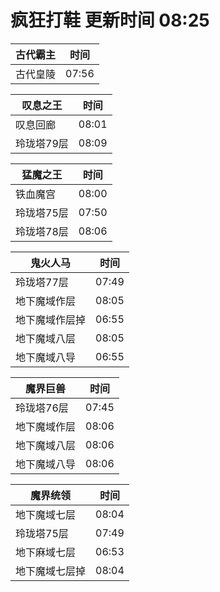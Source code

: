 # 疯狂打鞋 更新时间 08:25

| 古代霸主   | 时间    |
|--------|-------|
| 古代皇陵 | 07:56 |

| 叹息之王   | 时间    |
|--------|-------|
| 叹息回廊 | 08:01 |
| 玲珑塔79层 | 08:09 |

| 猛魔之王   | 时间    |
|--------|-------|
| 铁血魔宫 | 08:00 |
| 玲珑塔75层 | 07:50 |
| 玲珑塔78层 | 08:06 |

| 鬼火人马   | 时间    |
|--------|-------|
| 玲珑塔77层 | 07:49 |
| 地下魔域作层 | 08:05 |
| 地下魔域作层掉 | 06:55 |
| 地下魔域八层 | 08:05 |
| 地下魔域八导 | 06:55 |

| 魔界巨兽   | 时间    |
|--------|-------|
| 玲珑塔76层 | 07:45 |
| 地下魔域作层 | 08:06 |
| 地下魔域八层 | 08:06 |
| 地下魔域八导 | 08:06 |

| 魔界统领   | 时间    |
|--------|-------|
| 地下魔域七层 | 08:04 |
| 玲珑塔75层 | 07:49 |
| 地下麻域七层 | 06:53 |
| 地下魔域七层掉 | 08:04 |